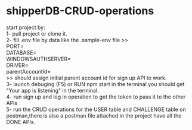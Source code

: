 # shipperDB-CRUD-operations
start project by:\
1- pull project or clone it.\
2- fill .env file by data like the .sample-env file >> \
    PORT=\
    DATABASE=\
    WINDOWSAUTHSERVER=\
    DRIVER=\
    parentAccountId=\
    >> should assign initial parent account id for sign up API to work.\
3- launch debuging (F5) or RUN npm start in the terminal you should get "Your app is listening" in the terminal.\
4- run sign up and log in operation to get the token to pass it to the other APIs\
5- run the CRUD operations for the USER table and CHALLENGE table on postman,there is also a postman file attached in the project have all the DONE APIs.